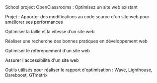 School project OpenClassrooms : Optimisez un site web existant 

Projet : Apporter des modifications au code source d'un site web pour améliorer ses performances

Optimiser la taille et la vitesse d’un site web

Réaliser une recherche des bonnes pratiques en développement web

Optimiser le référencement d'un site web

Assurer l'accessibilité d'un site web

Outils utilisés pour réaliser le rapport d'optimisation : Wave, Lighthouse, Dareboost, GTmetrix 
